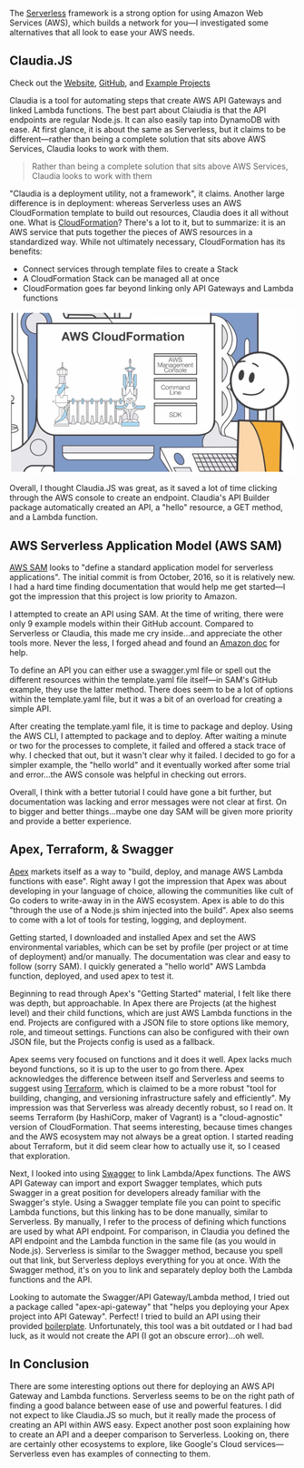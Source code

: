 The [Serverless](https://github.com/serverless/serverless) framework is a strong option for using Amazon Web Services (AWS), which builds a network for you—I investigated some alternatives that all look to ease your AWS needs.

## Claudia.JS
Check out the [Website](https://claudiajs.com), [GitHub](https://github.com/claudiajs/claudia), and [Example Projects](https://github.com/claudiajs/example-projects)

Claudia is a tool for automating steps that create AWS API Gateways and linked Lambda functions. The best part about Claiudia is that the API endpoints are regular Node.js. It can also easily tap into DynamoDB with ease. At first glance, it is about the same as Serverless, but it claims to be different—rather than being a complete solution that sits above AWS Services, Claudia looks to work with them.

> Rather than being a complete solution that sits above AWS Services, Claudia looks to work with them

"Claudia is a deployment utility, not a framework", it claims. Another large difference is in deployment: whereas Serverless uses an AWS CloudFormation template to build out resources, Claudia does it all without one. What is [CloudFormation](https://aws.amazon.com/cloudformation)? There's a lot to it, but to summarize: it is an AWS service that puts together the pieces of AWS resources in a standardized way. While not ultimately necessary, CloudFormation has its benefits:
- Connect services through template files to create a Stack
- A CloudFormation Stack can be managed all at once
- CloudFormation goes far beyond linking only API Gateways and Lambda functions

[![AWS CloudFormation](/static/images/thoughts/aws-cloudformation.jpg)](https://www.youtube.com/watch?v=Omppm_YUG2g)

Overall, I thought Claudia.JS was great, as it saved a lot of time clicking through the AWS console to create an endpoint. Claudia's API Builder package automatically created an API, a "hello" resource, a GET method, and a Lambda function.

## AWS Serverless Application Model (AWS SAM)

[AWS SAM](https://github.com/awslabs/serverless-application-model) looks to "define a standard application model for serverless applications". The initial commit is from October, 2016, so it is relatively new. I had a hard time finding documentation that would help me get started—I got the impression that this project is low priority to Amazon.

I attempted to create an API using SAM. At the time of writing, there were only 9 example models within their GitHub account. Compared to Serverless or Claudia, this made me cry inside...and appreciate the other tools more. Never the less, I forged ahead and found an [Amazon doc](http://docs.aws.amazon.com/lambda/latest/dg/deploying-lambda-apps.html) for help.

To define an API you can either use a swagger.yml file or spell out the different resources within the template.yaml file itself—in SAM's GitHub example, they use the latter method. There does seem to be a lot of options within the template.yaml file, but it was a bit of an overload for creating a simple API.

After creating the template.yaml file, it is time to package and deploy. Using the AWS CLI, I attempted to package and to deploy. After waiting a minute or two for the processes to complete, it failed and offered a stack trace of why. I checked that out, but it wasn't clear why it failed. I decided to go for a simpler example, the "hello world" and it eventually worked after some trial and error...the AWS console was helpful in checking out errors.

Overall, I think with a better tutorial I could have gone a bit further, but documentation was lacking and error messages were not clear at first. On to bigger and better things...maybe one day SAM will be given more priority and provide a better experience.


## Apex, Terraform, & Swagger

[Apex](http://apex.run/) markets itself as a way to "build, deploy, and manage AWS Lambda functions with ease". Right away I got the impression that Apex was about developing in your language of choice, allowing the communities like cult of Go coders to write-away in in the AWS ecosystem. Apex is able to do this "through the use of a Node.js shim injected into the build". Apex also seems to come with a lot of tools for testing, logging, and deployment.

Getting started, I downloaded and installed Apex and set the AWS environmental variables, which can be set by profile (per project or at time of deployment) and/or manually. The documentation was clear and easy to follow (sorry SAM). I quickly generated a "hello world" AWS Lambda function, deployed, and used apex to test it.

Beginning to read through Apex's "Getting Started" material, I felt like there was depth, but approachable. In Apex there are Projects (at the highest level) and their child functions, which are just AWS Lambda functions in the end. Projects are configured with a JSON file to store options like memory, role, and timeout settings. Functions can also be configured with their own JSON file, but the Projects config is used as a fallback.

Apex seems very focused on functions and it does it well. Apex lacks much beyond functions, so it is up to the user to go from there. Apex acknowledges the difference between itself and Serverless and seems to suggest using [Terraform](https://www.terraform.io), which is claimed to be a more robust "tool for building, changing, and versioning infrastructure safely and efficiently". My impression was that Serverless was already decently robust, so I read on. It seems Terraform (by HashiCorp, maker of Vagrant) is a "cloud-agnostic" version of CloudFormation. That seems interesting, because times changes and the AWS ecosystem may not always be a great option. I started reading about Terraform, but it did seem clear how to actually use it, so I ceased that exploration.

Next, I looked into using [Swagger](http://swagger.io) to link Lambda/Apex functions. The AWS API Gateway can import and export Swagger templates, which puts Swagger in a great position for developers already familiar with the Swagger's style. Using a Swagger template file you can point to specific Lambda functions, but this linking has to be done manually, similar to Serverless. By manually, I refer to the process of defining which functions are used by what API endpoint. For comparison, in Claudia you defined the API endpoint and the Lambda function in the same file (as you would in Node.js). Serverless is similar to the Swagger method, because you spell out that link, but Serverless deploys everything for you at once. With the Swagger method, it's on you to link and separately deploy both the Lambda functions and the API.

Looking to automate the Swagger/API Gateway/Lambda method, I tried out a package called "apex-api-gateway" that "helps you deploying your Apex project into API Gateway". Perfect! I tried to build an API using their provided [boilerplate](https://github.com/YoruNoHikage/apex-api-gateway-boilerplate). Unfortunately, this tool was a bit outdated or I had bad luck, as it would not create the API (I got an obscure error)...oh well.

## In Conclusion
There are some interesting options out there for deploying an AWS API Gateway and Lambda functions. Serverless seems to be on the right path of finding a good balance between ease of use and powerful features. I did not expect to like Claudia.JS so much, but it really made the process of creating an API within AWS easy. Expect another post soon explaining how to create an API and a deeper comparison to Serverless. Looking on, there are certainly other ecosystems to explore, like Google's Cloud services—Serverless even has examples of connecting to them.
